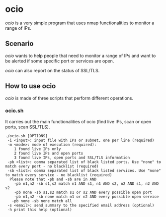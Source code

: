 # ocio

*ocio* is a very simple program that uses nmap functionalities to monitor a range of IPs.

## Scenario

*ocio* wants to help people that need to monitor a range of IPs and want to be alerted if some specific port or services are open.

*ocio* can also report on the status of SSL/TLS.

## How to use ocio 

*ocio* is made of three scripts that perform different operations.

### ocio.sh
It carries out the main functionalities of ocio (find live IPs, scan or open ports, scan SSL/TLS).

```
./ocio.sh [OPTIONS]
 -i <input>: input file with IPs or subnet, one per line (required)
 -m <mode>: mode of execution (required):
 	1 found live IPs only
	2 found live IPs and open ports
	3 found live IPs, open ports and SSL/TLS information
 -pb <list>: comma separated list of black listed ports. Use "none" to match every port - no blacklist (required)
 -sb <list>: comma separated list of black listed services. Use "none" to match every service - no blacklist (required)
  Please note that -pb and -sb are in AND
 	-pb n1,n2 -sb s1,s2 match n1 AND s1, n1 AND s2, n2 AND s1, n2 AND s2
	-pb none -sb s1,s2 match s1 or s2 AND every possible open port
	-pb n1,n2 -sb none match n1 or n2 AND every possible open service
   -pb none -sb none match all
 -s <email>: send summary to the specified email address (optional)
 -h print this help (optional)
```
